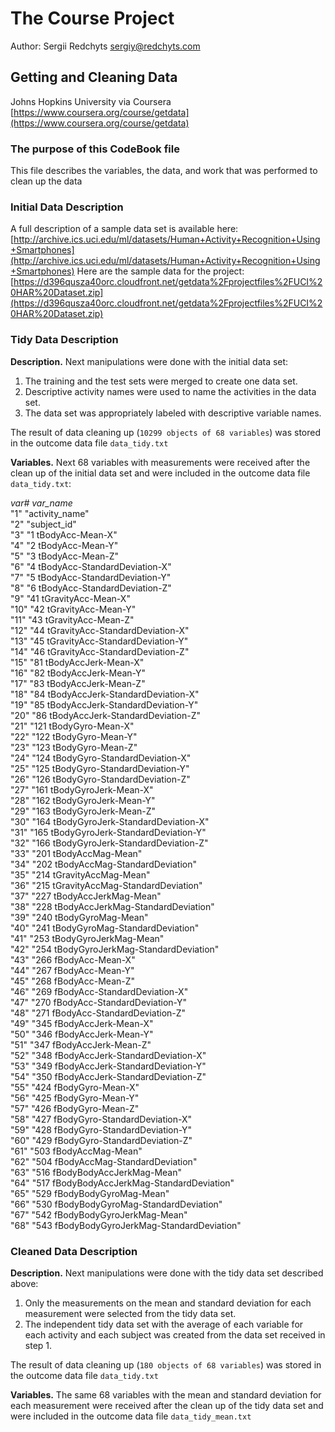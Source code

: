 The Course Project
==================

Author: Sergii Redchyts
sergiy@redchyts.com

Getting and Cleaning Data
-------------------------
Johns Hopkins University via Coursera
[https://www.coursera.org/course/getdata](https://www.coursera.org/course/getdata)

### The purpose of this CodeBook file

This file describes the variables, the data, and work that was performed to clean up the data

### Initial Data Description 

A full description of a sample data set is available here: 
[http://archive.ics.uci.edu/ml/datasets/Human+Activity+Recognition+Using+Smartphones](http://archive.ics.uci.edu/ml/datasets/Human+Activity+Recognition+Using+Smartphones)
Here are the sample data for the project: 
[https://d396qusza40orc.cloudfront.net/getdata%2Fprojectfiles%2FUCI%20HAR%20Dataset.zip](https://d396qusza40orc.cloudfront.net/getdata%2Fprojectfiles%2FUCI%20HAR%20Dataset.zip)

### Tidy Data Description

**Description.** 
Next manipulations were done with the initial data set:
1. The training and the test sets were merged to create one data set.
2. Descriptive activity names were used to name the activities in the data set.
3. The data set was appropriately labeled with descriptive variable names. 

The result of data cleaning up (`10299 objects of 68 variables`) was stored in the outcome data file `data_tidy.txt`

**Variables.**
Next 68 variables with measurements were received after the clean up of the initial data set and were included in the outcome data file `data_tidy.txt`:

*var# var_name*  
"1" "activity_name"  
"2" "subject_id"  
"3" "1 tBodyAcc-Mean-X"  
"4" "2 tBodyAcc-Mean-Y"  
"5" "3 tBodyAcc-Mean-Z"  
"6" "4 tBodyAcc-StandardDeviation-X"  
"7" "5 tBodyAcc-StandardDeviation-Y"  
"8" "6 tBodyAcc-StandardDeviation-Z"  
"9" "41 tGravityAcc-Mean-X"  
"10" "42 tGravityAcc-Mean-Y"  
"11" "43 tGravityAcc-Mean-Z"  
"12" "44 tGravityAcc-StandardDeviation-X"  
"13" "45 tGravityAcc-StandardDeviation-Y"  
"14" "46 tGravityAcc-StandardDeviation-Z"  
"15" "81 tBodyAccJerk-Mean-X"  
"16" "82 tBodyAccJerk-Mean-Y"  
"17" "83 tBodyAccJerk-Mean-Z"  
"18" "84 tBodyAccJerk-StandardDeviation-X"  
"19" "85 tBodyAccJerk-StandardDeviation-Y"  
"20" "86 tBodyAccJerk-StandardDeviation-Z"  
"21" "121 tBodyGyro-Mean-X"  
"22" "122 tBodyGyro-Mean-Y"  
"23" "123 tBodyGyro-Mean-Z"  
"24" "124 tBodyGyro-StandardDeviation-X"  
"25" "125 tBodyGyro-StandardDeviation-Y"  
"26" "126 tBodyGyro-StandardDeviation-Z"  
"27" "161 tBodyGyroJerk-Mean-X"  
"28" "162 tBodyGyroJerk-Mean-Y"  
"29" "163 tBodyGyroJerk-Mean-Z"  
"30" "164 tBodyGyroJerk-StandardDeviation-X"  
"31" "165 tBodyGyroJerk-StandardDeviation-Y"  
"32" "166 tBodyGyroJerk-StandardDeviation-Z"  
"33" "201 tBodyAccMag-Mean"  
"34" "202 tBodyAccMag-StandardDeviation"  
"35" "214 tGravityAccMag-Mean"  
"36" "215 tGravityAccMag-StandardDeviation"  
"37" "227 tBodyAccJerkMag-Mean"  
"38" "228 tBodyAccJerkMag-StandardDeviation"  
"39" "240 tBodyGyroMag-Mean"  
"40" "241 tBodyGyroMag-StandardDeviation"  
"41" "253 tBodyGyroJerkMag-Mean"  
"42" "254 tBodyGyroJerkMag-StandardDeviation"  
"43" "266 fBodyAcc-Mean-X"  
"44" "267 fBodyAcc-Mean-Y"  
"45" "268 fBodyAcc-Mean-Z"  
"46" "269 fBodyAcc-StandardDeviation-X"  
"47" "270 fBodyAcc-StandardDeviation-Y"  
"48" "271 fBodyAcc-StandardDeviation-Z"  
"49" "345 fBodyAccJerk-Mean-X"  
"50" "346 fBodyAccJerk-Mean-Y"  
"51" "347 fBodyAccJerk-Mean-Z"  
"52" "348 fBodyAccJerk-StandardDeviation-X"  
"53" "349 fBodyAccJerk-StandardDeviation-Y"  
"54" "350 fBodyAccJerk-StandardDeviation-Z"  
"55" "424 fBodyGyro-Mean-X"  
"56" "425 fBodyGyro-Mean-Y"  
"57" "426 fBodyGyro-Mean-Z"  
"58" "427 fBodyGyro-StandardDeviation-X"  
"59" "428 fBodyGyro-StandardDeviation-Y"  
"60" "429 fBodyGyro-StandardDeviation-Z"  
"61" "503 fBodyAccMag-Mean"  
"62" "504 fBodyAccMag-StandardDeviation"  
"63" "516 fBodyBodyAccJerkMag-Mean"  
"64" "517 fBodyBodyAccJerkMag-StandardDeviation"  
"65" "529 fBodyBodyGyroMag-Mean"  
"66" "530 fBodyBodyGyroMag-StandardDeviation"  
"67" "542 fBodyBodyGyroJerkMag-Mean"  
"68" "543 fBodyBodyGyroJerkMag-StandardDeviation"  

### Cleaned Data Description

**Description.** 
Next manipulations were done with the tidy data set described above:
1. Only the measurements on the mean and standard deviation for each measurement were selected from the tidy data set. 
2. The independent tidy data set with the average of each variable for each activity and each subject was created from the data set received in step 1.

The result of data cleaning up (`180 objects of 68 variables`) was stored in the outcome data file `data_tidy.txt`

**Variables.** 
The same 68 variables with the mean and standard deviation for each measurement were received after the clean up of the tidy data set and were included in the outcome data file `data_tidy_mean.txt`
